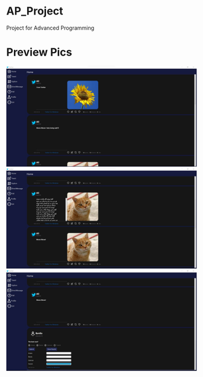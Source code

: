 # AP_Project
Project for Advanced Programming 

# Preview Pics

![Preview 1](pics/photo_2023-08-24_23-52-44.jpg)
![Preview 2](pics/photo_2023-08-24_23-53-05.jpg)
![Preview 3](pics/photo_2023-08-24_23-53-29.jpg)


